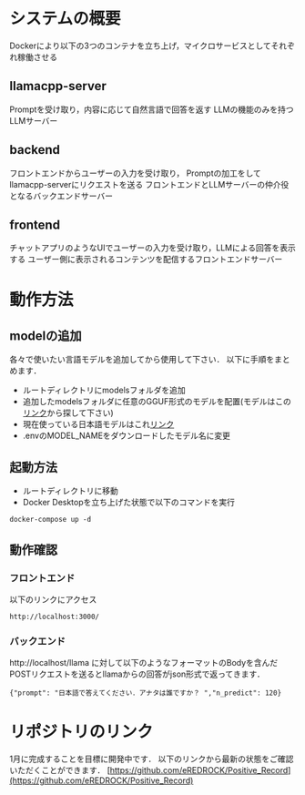 # システムの概要
Dockerにより以下の3つのコンテナを立ち上げ，マイクロサービスとしてそれぞれ稼働させる
## llamacpp-server
Promptを受け取り，内容に応じて自然言語で回答を返す 
LLMの機能のみを持つLLMサーバー
## backend
フロントエンドからユーザーの入力を受け取り， Promptの加工をしてllamacpp-serverにリクエストを送る 
フロントエンドとLLMサーバーの仲介役となるバックエンドサーバー
## frontend
チャットアプリのようなUIでユーザーの入力を受け取り，LLMによる回答を表示する 
ユーザー側に表示されるコンテンツを配信するフロントエンドサーバー


# 動作方法
## modelの追加
各々で使いたい言語モデルを追加してから使用して下さい．
以下に手順をまとめます．

- ルートディレクトリにmodelsフォルダを追加
- 追加したmodelsフォルダに任意のGGUF形式のモデルを配置(モデルはこの[リンク](https://huggingface.co/TheBloke)から探して下さい)
- 現在使っている日本語モデルはこれ[リンク](https://huggingface.co/mmnga/ELYZA-japanese-Llama-2-7b-instruct-gguf)
- .envのMODEL_NAMEをダウンロードしたモデル名に変更
## 起動方法
- ルートディレクトリに移動
- Docker Desktopを立ち上げた状態で以下のコマンドを実行
```
docker-compose up -d
```

## 動作確認

### フロントエンド
以下のリンクにアクセス
```
http://localhost:3000/
```

### バックエンド
http://localhost/llama に対して以下のようなフォーマットのBodyを含んだPOSTリクエストを送るとllamaからの回答がjson形式で返ってきます．
```
{"prompt": "日本語で答えてください．アナタは誰ですか？ ","n_predict": 120}
```
# リポジトリのリンク
1月に完成することを目標に開発中です．
以下のリンクから最新の状態をご確認いただくことができます．
[https://github.com/eREDROCK/Positive_Record](https://github.com/eREDROCK/Positive_Record)

